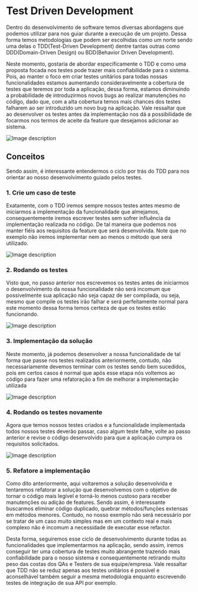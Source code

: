 # Test Driven Development

Dentro do desenvolvimento de software temos diversas abordagens que podemos utilizar para nos guiar durante a execução de um projeto. Dessa forma temos metodologias que podem ser escolhidas como um norte sendo uma delas o TDD(Test-Driven Development) dentre tantas outras como DDD(Domain-Driven Design) ou BDD(Behavior Driven Development).

Neste momento, gostaria de abordar especificamente o TDD e como uma proposta focada nos testes pode trazer mais confiabilidade para o sistema. Pois, ao manter o foco em criar testes unitários para todas nossas funcionalidades estamos aumentando consideravelmente a cobertura de testes que teremos por toda a aplicação, dessa forma, estamos diminuindo a probabilidade de introduzirmos novos bugs ao realizar manutenções no código, dado que, com a alta cobertura temos mais chances dos testes falharem ao ser introduzido um novo bug na aplicação. Vale ressaltar que ao desenvolver os testes antes da implementação nos dá a possibilidade de focarmos nos termos de aceite da feature que desejamos adicionar ao sistema.

![Image description](https://dev-to-uploads.s3.amazonaws.com/uploads/articles/bdkmq0t2fqijm8v3o5yu.jpeg)

## Conceitos

Sendo assim, é interessante entendermos o ciclo por trás do TDD para nos orientar ao nosso desenvolvimento guiado pelos testes.

### 1. Crie um caso de teste

Exatamente, com o TDD iremos sempre nossos testes antes mesmo de iniciarmos a implementação da funcionalidade que almejamos, consequentemente iremos escrever testes sem sofrer influência da implementação realizada no código. De tal maneira que podemos nos manter fiéis aos requisitos da feature que será desenvolvida. Note que no exemplo não iremos implementar nem ao menos o método que será utilizado.

![Image description](https://dev-to-uploads.s3.amazonaws.com/uploads/articles/j808uqo576jnudhuyrtt.png)

### 2. Rodando os testes

Visto que, no passo anterior nos escrevemos os testes antes de iniciarmos o desenvolvimento da nossa funcionalidade não será incomum que possivelmente sua aplicação não seja capaz de ser compilada, ou seja, mesmo que compile os testes irão falhar e será perfeitamente normal para este momento dessa forma temos certeza de que os testes estão funcionando.

![Image description](https://dev-to-uploads.s3.amazonaws.com/uploads/articles/1wnv4mtb02y8tzfgknaa.gif)

### 3. Implementação da solução

Neste momento, já podemos desenvolver a nossa funcionalidade de tal forma que passe nos testes realizados anteriormente, contudo, não necessariamente devemos terminar com os testes sendo bem sucedidos, pois em certos casos é normal que após esse etapa nós voltemos ao código para fazer uma refatoração a fim de melhorar a implementação utilizada

![Image description](https://dev-to-uploads.s3.amazonaws.com/uploads/articles/042cv47nbd21c1ps7skv.png)

### 4. Rodando os testes novamente

Agora que temos nossos testes criados e a funcionalidade implementada todos nossos testes deverão passar, caso algum teste falhe, volte ao passo anterior e revise o código desenvolvido para que a aplicação cumpra os requisitos solicitados.

![Image description](https://dev-to-uploads.s3.amazonaws.com/uploads/articles/17djqjxqa5ufqot6cz3r.gif)

### 5. Refatore a implementação

Como dito anteriormente, aqui voltaremos a solução desenvolvida e tentaremos refatorar a solução que desenvolvemos com o objetivo de tornar o código mais legível e torná-lo menos custoso para receber manutenções ou adição de features. Sendo assim, é interessante buscarmos eliminar código duplicado, quebrar métodos/funções extensas em métodos menores. Contudo, no nosso exemplo não será necessário por se tratar de um caso muito simples mas em um contexto real e mais complexo não é incomum a necessidade de executar esse refactor.

Desta forma, seguiremos esse ciclo de desenvolvimento durante todas as funcionalidades que implementarmos na aplicação, sendo assim, iremos conseguir ter uma cobertura de testes muito abrangente trazendo mais confiabilidade para o nosso sistema e consequentemente retirando muito peso das costas dos QAs e Testers de sua equipe/empresa. Vale ressaltar que TDD não se reduz apenas aos testes unitários é possível e aconselhável também seguir a mesma metodologia enquanto escrevendo testes de integração de sua API por exemplo.
